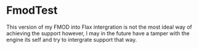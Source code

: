 # FmodTest
 This version of my FMOD into Flax intergration is not the most ideal way of achieving the support however, I may in the future have a tamper with the engine its self and try to intergrate support that way.
